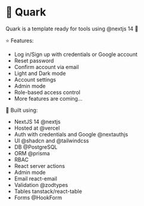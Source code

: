 # :milky_way: Quark

Quark is a template ready for tools using @nextjs 14 🚀

:star: Features:

- Log in/Sign up with credentials or Google account
- Reset password
- Confirm account via email
- Light and Dark mode
- Account settings
- Admin mode
- Role-based access control
- More features are coming...

:construction_worker: Built using:

- NextJS 14 @nextjs
- Hosted at @vercel
- Auth with credentials and Google @nextauthjs
- UI @shadcn and @tailwindcss
- DB @PostgreSQL
- ORM @prisma
- RBAC
- React server actions
- Admin mode
- Email react-email
- Validation @zodtypes
- Tables tanstack/react-table
- Forms @HookForm
